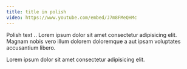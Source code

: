 ```yaml
---
title: title in polish
video: https://www.youtube.com/embed/J7m8FMeQHMc
---
```


Polish text .. Lorem ipsum dolor sit amet consectetur adipisicing elit. Magnam nobis vero illum dolorem doloremque a aut ipsam voluptates accusantium libero.

Lorem ipsum dolor sit amet consectetur adipisicing elit.
